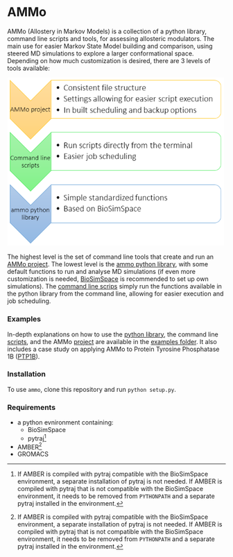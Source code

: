 # AMMo

AMMo (Allostery in Markov Models) is a collection of a python library, command line scripts and tools, for assessing allosteric modulators. The main use for easier Markov State Model building and comparison, using steered MD simulations to explore a larger conformational space. Depending on how much customization is desired, there are 3 levels of tools available:

<img src="data/structure.png" width=500>

The highest level is the set of command line tools that create and run an [AMMo project](examples/project.md). The lowest level is the [ammo python library](examples/notebook.ipynb), with some default functions to run and analyse MD simulations (if even more customization is needed, [BioSimSpace](www.biosimspace.org) is recommended to set up own simulations). The [command line scrips](examples/scripts.md) simply run the functions available in the python library from the command line, allowing for easier execution and job scheduling.

### Examples
In-depth explanations on how to use the [python library](examples/notebook.ipynb), the command line [scripts](examples/scripts.md), and the AMMo [project](examples/project.md) are available in the [examples folder](examples). It also includes a case study on applying AMMo to Protein Tyrosine Phosphatase 1B ([PTP1B](examples/example_ptp1b)).

### Installation

To use `ammo`, clone this repository and run `python setup.py`.

### Requirements

* a python evnironment containing:
    * BioSimSpace
    * pytraj[^1]
* AMBER[^1]
* GROMACS

[^1]: If AMBER is compiled with pytraj compatible with the BioSimSpace environment, a separate installation of pytraj is not needed. If AMBER is compiled with pytraj that is not compatible with the BioSimSpace environment, it needs to be removed from `PYTHONPATH` and a separate pytraj installed in the environment.
